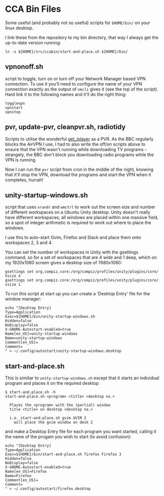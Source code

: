# CCA Bin Files
Some useful (and probably not so useful) scripts for `$HOME/bin/` on your
linux desktop.

I link these from the repository to my bin directory, that way I always get
the up-to-date version running:
```
ln -s ${HOME}/src/ccabin/start-and-place.sh ${HOME}/bin/
```

## vpnonoff.sh
script to toggle, turn on or turn off your Network Manager based VPN
connection.
To use it you'll need to configure the name of your VPN connection exactly
as the output of `nmcli` gives it (see the top of the script).
Hard link it to the following names and it'll do the right thing:
```
togglevpn
vpnstart
vpnstop
```

## pvr, update-pvr, cleanpvr.sh, radiotidy
Scripts to utilise the wonderful [get_iplayer](https://github.com/get-iplayer/get_iplayer) as a PVR.
As the BBC regularly blocks the AirVPN I use, I had to also write the off/on
scripts above to ensure that the VPN wasn't running while downloading TV
programs - strangely, the BBC don't block you downloading radio programs
while the VPN is running.

Now I can run the `pvr` script from cron in the middle of the night, knowing
that it'll stop the VPN, download the programs and start the VPN when it
completes, hurrah!

## unity-startup-windows.sh
script that uses `xrandr` and `wmctrl` to work out the screen size and
number of different workspaces on a Ubuntu Unity desktop.  Unity doesn't
really have different workspaces, all windows are placed within one massive
field, so a spot of integer arithmetic is required to work out where to
place the windows.

I use this to auto-start Gvim, Firefox and Slack and place them
onto workspaces 2, 3 and 4.

You can set the number of workspaces in Unity with the gsettings command, so
for a set of workspaces that are 4 wide and 1 deep, which on my 1920x1080
screen gives a desktop size of 7680x1080:
```
gsettings set org.compiz.core:/org/compiz/profiles/unity/plugins/core/ hsize 4
gsettings set org.compiz.core:/org/compiz/profiles/unity/plugins/core/ vsize 1
```
To run this script at start up you can create a 'Desktop Entry' file for the
window manager:
```
echo "[Desktop Entry]
Type=Application
Exec=${HOME}/bin/unity-startup-windows.sh
Hidden=false
NoDisplay=false
X-GNOME-Autostart-enabled=true
Name[en_US]=unity-startup-windows
Name=unity-startup-windows
Comment[en_US]=
Comment=
" > ~/.config/autostart/unity-startup-windows.desktop
 ```

## start-and-place.sh
This is similiar to `unity-startup-windows.sh` except that it starts an
individual program and places it on the required desktop
```
$ start-and-place.sh -h
start-and-place.sh <program> <title> <desktop no.>

  Places the <program> with the (partial) window
  title <title> on desktop <desktop no.>

  i.e. start-and-place.sh gvim GVIM 2
    will place the gvim window on desk 2
```
and make a Desktop Entry file for each program you want started, calling it
the name of the progam you wish to start (to avoid confusion):

```
echo "[Desktop Entry]
Type=Application
Exec=${HOME}/bin/start-and-place.sh firefox Firefox 3
Hidden=false
NoDisplay=false
X-GNOME-Autostart-enabled=true
Name[en_US]=Firefox
Name=Firefox
Comment[en_US]=
Comment=
" > ~/.config/autostart/firefox.desktop
 ```

[modeline]: # ( vim: set fenc=utf-8 spell spl=en tw=76: )
